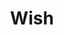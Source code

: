 ---
title: Wish
description: A simple yet sophisticated wish list ✨
important: false
cover: /assets/img/wish-demo.png
tags:
    - Mobile App
    - React Native
    - JavaScript
redirect: https://github.com/http-samc/wish-list
---